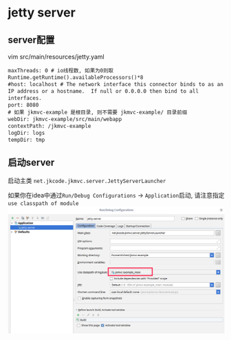 # jetty server

## server配置
vim src/main/resources/jetty.yaml

```
maxThreads: 0 # io线程数, 如果为0则取Runtime.getRuntime().availableProcessors()*8
#host: localhost # The network interface this connector binds to as an IP address or a hostname.  If null or 0.0.0.0 then bind to all interfaces.
port: 8080
# 如果 jkmvc-example 是根目录, 则不需要 jkmvc-example/ 目录前缀
webDir: jkmvc-example/src/main/webapp
contextPath: /jkmvc-example
logDir: logs
tempDir: tmp
```

## 启动server
启动主类 `net.jkcode.jkmvc.server.JettyServerLauncher`

如果你在idea中通过`Run/Debug Configurations` -> `Application`启动, 请注意指定`use classpath of module`
![](img/jetty-idea-run.png)